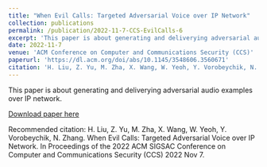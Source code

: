 ```yaml
---
title: "When Evil Calls: Targeted Adversarial Voice over IP Network"
collection: publications
permalink: /publication/2022-11-7-CCS-EvilCalls-6
excerpt: 'This paper is about generating and deliverying adversarial audio examples over IP network.'
date: 2022-11-7
venue: 'ACM Conference on Computer and Communications Security (CCS)'
paperurl: 'https://dl.acm.org/doi/abs/10.1145/3548606.3560671'
citation: 'H. Liu, Z. Yu, M. Zha, X. Wang, W. Yeoh, Y. Vorobeychik, N. Zhang. When Evil Calls: Targeted Adversarial Voice over IP Network. In Proceedings of the 2022 ACM SIGSAC Conference on Computer and Communications Security (CCS) 2022 Nov 7.'
---
```

This paper is about generating and deliverying adversarial audio examples over IP network.

[Download paper here](https://dl.acm.org/doi/abs/10.1145/3548606.3560671)

Recommended citation: H. Liu, Z. Yu, M. Zha, X. Wang, W. Yeoh, Y. Vorobeychik, N. Zhang. When Evil Calls: Targeted Adversarial Voice over IP Network. In Proceedings of the 2022 ACM SIGSAC Conference on Computer and Communications Security (CCS) 2022 Nov 7.

